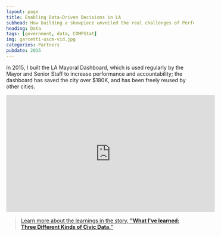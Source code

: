```yaml
---
layout: page
title: Enabling Data-Driven Decisions in LA
subhead: How building a showpiece unveiled the real challenges of PerformanceStat
heading: Data
tags: [government, data, COMPStat]
img: garcetti-uscm-vid.jpg
categories: Partners
pubdate: 2015
---
```

In 2015, I built the LA Mayoral Dashboard, which is used regularly by the Mayor and Senior Staff to increase performance and accountability; the dashboard has saved the city over $180K, and has been freely reused by other cities.

<iframe width="560" height="315" src="https://www.youtube.com/embed/FYnWs0jE0YI" title="YouTube video player" frameborder="0" allow="accelerometer; autoplay; clipboard-write; encrypted-media; gyroscope; picture-in-picture" allowfullscreen></iframe>

><a href="{{site.url}}/essays/2021/02/10/Dashboards/">Learn more about the learnings in the story, <strong>"What I've learned: Three Different Kinds of Civic Data.</strong>"</a>